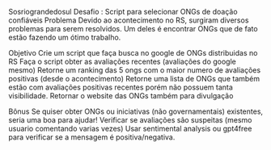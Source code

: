 Sosriograndedosul
Desafio : Script para selecionar ONGs de doação confiáveis Problema Devido ao acontecimento no RS, surgiram diversos problemas para serem resolvidos. Um deles é encontrar ONGs que de fato estão fazendo um ótimo trabalho.

Objetivo Crie um script que faça busca no google de ONGs distribuidas no RS Faça o script obter as avaliações recentes (avaliações do google mesmo) Retorne um ranking das 5 ongs com o maior numero de avaliações positivas (desde o acontecimento) Retorne uma lista de ONGs que também estão com avaliações positivas recentes porém não possuem tanta visibilidade. Retornar o website das ONGs também para divulgação

Bônus Se quiser obter ONGs ou iniciativas (não governamentais) existentes, seria uma boa para ajudar! Verificar se avaliações são suspeitas (mesmo usuario comentando varias vezes) Usar sentimental analysis ou gpt4free para verificar se a mensagem é positiva/negativa.

